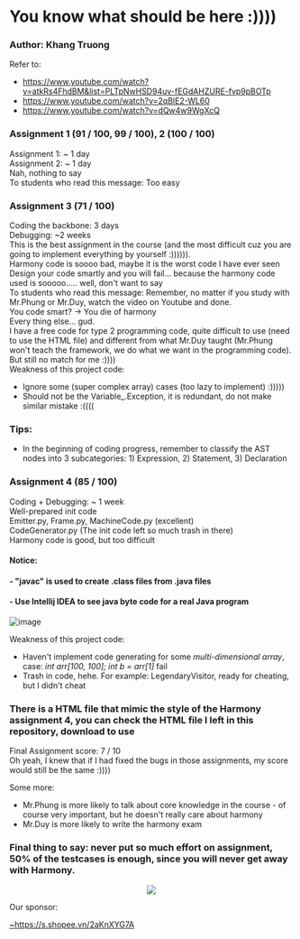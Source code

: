 # You know what should be here :))))
### Author: Khang Truong
Refer to: 
* <https://www.youtube.com/watch?v=atkRs4FhdBM&list=PLTpNwHSD94uv-fEGdAHZURE-fvp9pBOTp>
* <https://www.youtube.com/watch?v=2qBlE2-WL60>
* <https://www.youtube.com/watch?v=dQw4w9WgXcQ>

### Assignment 1 (91 / 100, 99 / 100), 2 (100 / 100)
Assignment 1: ~ 1 day \
Assignment 2: ~ 1 day \
Nah, nothing to say \
To students who read this message: Too easy 

### Assignment 3 (71 / 100)
Coding the backbone: 3 days \
Debugging: ~2 weeks \
This is the best assignment in the course (and the most difficult cuz you are going to implement everything by yourself :)))))). \
Harmony code is soooo bad, maybe it is the worst code I have ever seen \
Design your code smartly and you will fail... because the harmony code used is sooooo..... well, don't want to say \
To students who read this message: Remember, no matter if you study with Mr.Phung or Mr.Duy, watch the video on Youtube and done. \
You code smart? &#8594; You die of harmony \
Every thing else... gud. \
I have a free code for type 2 programming code, quite difficult to use (need to use the HTML file) and different from what Mr.Duy taught (Mr.Phung won't teach the framework, we do what we want in the programming code). \
But still no match for me :)))) \
Weakness of this project code: 
* Ignore some (super complex array) cases (too lazy to implement) :)))))
* Should not be the Variable_.Exception, it is redundant, do not make similar mistake :((((
### Tips:
* In the beginning of coding progress, remember to classify the AST nodes into 3 subcategories: 1) Expression, 2) Statement, 3) Declaration

### Assignment 4 (85 / 100)
Coding + Debugging: ~ 1 week \
Well-prepared init code \
Emitter.py, Frame.py, MachineCode.py (excellent) \
CodeGenerator.py (The init code left so much trash in there) \
Harmony code is good, but too difficult
#### Notice: 
####    - "javac" is used to create .class files from .java files
####    - Use Intellij IDEA to see java byte code for a real Java program
![image](https://github.com/khangtruong2252314/Freedom/assets/121275296/b0e33a90-6fb4-41ec-8aa1-4ae5df6f3b61)

Weakness of this project code: 
* Haven't implement code generating for some *multi-dimensional array*, case: *int arr[100, 100]; int b = arr[1]* fail
* Trash in code, hehe. For example: LegendaryVisitor, ready for cheating, but I didn't cheat 

### There is a HTML file that mimic the style of the Harmony assignment 4, you can check the HTML file I left in this repository, download to use

Final Assignment score: 7 / 10 \
Oh yeah, I knew that if I had fixed the bugs in those assignments, my score would still be the same :)))) 

Some more:
* Mr.Phung is more likely to talk about core knowledge in the course - of course very important, but he doesn't really care about harmony
* Mr.Duy is more likely to write the harmony exam

### Final thing to say: never put so much effort on assignment, 50% of the testcases is enough, since you will never get away with Harmony.
<p align="center">
<img src="https://github.com/khangtruong2252314/Freedom/assets/121275296/d916601b-a42a-44ba-ab87-a204b6e0a456">
</p>
Our sponsor: 

<a href="https://www.youtube.com/watch?v=2qBlE2-WL60"> ~https://s.shopee.vn/2aKnXYG7A</a>

 
